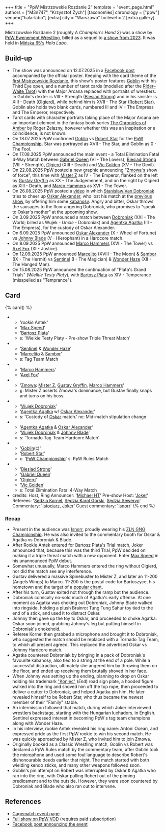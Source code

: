 +++
title = "PpW Mistrzowskie Rozdanie 2"
template = "event_page.html"
authors = ["M3n747", "Krzysztof Zych"]
[taxonomies]
chronology = ["ppw"]
venue=["hala-labo"]
[extra]
city = "Warszawa"
toclevel = 2
[extra.gallery]
+++

Mistrzowskie Rozdanie 2 (roughly _A Champion's Hand 2_) was a show by [PpW Ewenement Wrestling](@/o/ppw.md), billed as a sequel to [a show from 2023](@/e/ppw/2023-05-06-ppw-mistrzowskie-rozdanie.md). It was held in [Mińska&nbsp;65's](@/v/minska-65.md) _Hala Labo_.

## Build-up

* The show was announced on 12.07.2025 in a [Facebook post][mr2] accompanied by the official poster. Keeping with the card theme of the [first Mistrzowskie Rozdanie](@/e/ppw/2023-05-06-ppw-mistrzowskie-rozdanie.md), this show's poster features [Goblin](@/w/goblin.md) with his Third Eye open, and a number of tarot cards (modelled after the [Rider–Waite Tarot][rwt]) with the Major Arcana replaced with portraits of wrestlers.
  In Goblin's dexter is VIII - Strength ([Biesiad Strong](@/w/biesiad.md)) and in his sinister is XIII - Death ([Olgierd](@/w/olgierd.md)), while behind him is XVII - The Star ([Robert Star](@/w/robert-star.md)).
  Goblin also holds two blank cards, numbered III and IV - The Empress and The Emperor, respectively.
* Tarot cards with character portraits taking place of the Major Arcana are an important element in the fantasy book series [The Chronicles of Amber][amber] by Roger Zelazny, however whether this was an inspiration or a coincidence, is not known.
* On 18.07.2025 PpW confirmed [Goblin](@/w/goblin.md) vs [Robert Star](@/w/robert-star.md) for the [PpW Championship](@/c/ppw-championship.md). Star was portrayed as XVII - The Star, and Goblin as 0 - The Fool.
* On 17.08.2025 PpW announced the main event - a Total Elimination Fatal 4-Way Match between [Gabriel Queen](@/w/gabriel-queen.md) (VI - The Lovers), [Biesiad Strong](@/w/biesiad.md) (VIII - Strength), [Olgierd](@/w/olgierd.md) (XIII - Death) and [Vic Golden](@/w/vic-golden.md) (XV - The Devil).
* On 22.08.2025 PpW posted a new graphic announcing "[Zmowa's](@/tt/zmowa.md) show of force", this time with [Mister Z](@/w/mister-z.md) as IV - The Emperor, flanked on the left by [Gustav Gryffin](@/w/gustav-gryffin.md) as XX - The Judgemenent, and on the right by Olgierd as XIII - Death, and [Marco Hammers](@/w/marco-hammers.md) as XVI - The Tower.
* On 26.08.2025 PpW posted a [video][kabanosy-sa-na-podlodze] in which [Stanisław Van Dobroniak](@/w/stanislaw-van-dobroniak.md) tries to cheer up [Oskar Alexander](@/w/oskar-alexander.md), who lost his match at the [previous show](@/e/ppw/2025-08-15-ppw-hardcore-friday-turniej-typeshit.md), by offering him some [kabanosy][kabanosy-sa-na-wikipedii]. Angry and bitter, Oskar throws the sausages to the floor angering Dobroniak, who promises to "speak to Oskar's mother" at the upcoming show.
* On 3.09.2025 PpW announced a match between [Dobroniak](@/w/stanislaw-van-dobroniak.md) (XXI - The World; billed as Wujek - _Uncle_ - Dobroniak) and [Agentka Agatka](@/w/agentka-agatka.md) (III - The Empress), for the custody of Oskar Alexander.
* On 6.09.2025 PpW announced [Oskar Alexander](@/w/oskar-alexander.md) (X - Wheel of Fortune) vs [Johnny Blade](@/w/johnny-blade.md) (V - Hierophant) in a Hardcore match.
* On 8.09.2025 PpW announced [Marco Hammers](@/w/marco-hammers.md) (XVI - The Tower) vs [Axel Fox](@/w/axel-fox.md) (XI - Justice).
* On 12.09.2025 PpW announced [Marcelito](@/w/marcelito.md) (XVIII - The Moon) & [Sambor](@/w/sambor.md) (IX - The Hermit) vs [Sentinel](@/w/sentinel.md) (I - The Magician) & [Wonder Haze](@/w/wonder-haze.md) (XII - The Hanged Man).
* On 15.08.2025 PpW announced the continuation of "Plata's Grand Trials" (_Wielkie Testy Platy_), with [Bartosz Plata](@/w/plata.md) as XIV - Temperance (misspelled as "Temprance").

## Card

{% card() %}
- - '_rookie_ Antek'
  - '[Max Speed](@/w/max-speed.md)'
  - '[Bartosz Plata](@/w/plata.md)'
  - s: 'Wielkie Testy Platy - Pre-show Triple Threat Match'
- - '[Sentinel](@/w/sentinel.md) & [Wonder Haze](@/w/wonder-haze.md)'
  - '[Marcelito](@/w/marcelito.md) & [Sambor](@/w/sambor.md)'
  - s: Tag Team Match
- - '[Marco Hammers](@/w/marco-hammers.md)'
  - '[Axel Fox](@/w/axel-fox.md)'
- - '[Zmowa](@/tt/zmowa.md): [Mister Z](@/w/mister-z.md), [Gustav Gryffin](@/w/gustav-gryffin.md), [Marco Hammers](@/w/marco-hammers.md)'
  - g: Mister Z asserts Zmowa's dominance, but Gustav finally snaps and turns on his boss.
- - '[Wujek Dobroniak](@/w/stanislaw-van-dobroniak.md)'
  - '[Agentka Agatka](@/w/agentka-agatka.md) w/ [Oskar Alexander](@/w/oskar-alexander.md)'
  - s: 'Custody of [Oskar](@/w/oskar-alexander.md) match.'
    nc: Mid-match stipulation change
- - '[Agentka Agatka](@/w/agentka-agatka.md) & [Oskar Alexander](@/w/oskar-alexander.md)'
  - '[Wujek Dobroniak](@/w/stanislaw-van-dobroniak.md) & [Johnny Blade](@/w/johnny-blade.md)'
  - s: 'Tornado Tag-Team Hardcore Match'
- - '[Goblin](@/w/goblin.md)(c)'
  - '[Robert Star](@/w/robert-star.md)'
  - c: '[PpW Championship](@/c/ppw-championship.md)'
    s: PpW Rules Match
- - '[Biesiad Strong](@/w/biesiad.md)'
  - '[Gabriel Queen](@/w/gabriel-queen.md)'
  - '[Olgierd](@/w/olgierd.md)'
  - '[Vic Golden](@/w/vic-golden.md)'
  - s: Total Elimination Fatal 4-Way Match
- credits:
    Host, Ring Announcer: '[Michael HT](@/w/michael-ht.md)'
    Pre-show Host: '[Joker](@/w/joker.md)'
    Referees: '[Sędzia Kornel](@/w/sedzia-kornel.md), [Sędzia Karol Górski](@/w/madman-charlie.md), [Sędzia Seweryn](@/w/sedzia-seweryn.md)'
    Commentary: '[Istociarz](@/w/istociarz.md), [Joker](@/w/joker.md)'
    Guest commentary: '[Isnorr](@/w/isnorr.md)'
{% end %}

### Recap

* Present in the audience was [Isnorr](@/w/isnorr.md), proudly wearing his [ZLN GNG Championship](@/tt/zieloni.md#trivia). He was also invited to the commentary booth for Oskar & Agatka vs Dobroniak & Blade.
* After Rookie Antek entered for Bartosz Plata's Trial match, Joker announced that, because this was the third Trial, PpW decided on making it a triple threat match with a new opponent.
  Enter [Max Speed](@/w/max-speed.md) in his unannounced PpW debut.
* Somewhat unusually, Marco Hammers entered the ring without Olgierd, nor did the match see any interference.
* Gustav delivered a massive Spinebuster to Mister Z, and later an 11-200 (Angels Wings) to Marco. 11-200 is the postal code for Bartoszyce, his hometown and the target of a [popular chant](@/a/polish-wrestling-chants.md#wrestler-specific).
* After his turn, Gustav exited not through the ramp but the audience.
* Dobroniak comically no-sold much of Agatka's early offense. At one moment as Agatka was choking out Dobroniak, Johnny Blade walked into ringside, holding a plush Brainrot Tung Tung Sahur toy tied to the end of a stick, and used it to distract Oskar.
* Johnny then gave up the toy to Oskar, and proceeded to choke Agatka. Oskar soon joined, grabbing Johnny's leg but putting himself in Dobroniak's chokehold.
* Referee Kornel then grabbed a microphone and brought it to Dobroniak, who suggested the match should be replaced with a Tornado Tag Team, to which all present agreed. This replaced the advertised Oskar vs Johnny Hardcore match.
* Agatka countered Dobroniak by bringing in a pack of Dobroniak's favourite kabanosy, also tied to a string at the end of a pole. While a successful distraction, ultimately she angered him by throwing them on the floor, and ended up receiving them brutally shoved in her face.
* When Johnny was setting up the ending, planning to drop on Oskar holding his trademark ["Koniec"][koniec] (_End_) road sign plate, a hooded figure walked into the ring and shoved him off the top rope, then proceeded to deliver a cutter to Dobroniak, and helped Agatka pin him. He later revealed himself to be Robert Star, who thus became the newest member of their "Family" stable.
* An intermission followed that match, during which Joker interviewed wrestlers backstage, starting with the Hungarian luchadors, in English. Sentinel expressed interest in becoming PpW's tag team champions along with Wonder Haze.
* In his interview, rookie Antek revealed his ring name: Antoni Ocean, and expressed pride as the first PpW rookie to win his second match. He was quickly approached by Mister Z, who invited him to join Zmowa.
* Originally booked as a Classic Wrestling match, Goblin vs Robert was declared a PpW Rules match by the commentary team, after Goblin took the microphone and used some foul language to describe Robert's dishonourable deeds earlier that night. The match started with both wielding kendo sticks, and many other weapons followed soon.
* Goblin's pin attempt on Robert was interrupted by Oskar & Agatka who ran into the ring, with Oskar pulling Robert out of the pinning predicament and to the outside. However, they were soon countered by Dobroniak and Blade who also ran out to intervene.

## References

* [Cagematch event page](https://www.cagematch.net/?id=1&nr=429937)
* [Full show on PpW VOD](https://ppw-ewenementpl.vhx.tv/ppw-full-shows-dvd-version/season:3/videos/ppw-mistrzowskie-rozdanie-2-20-09-25-09-20-2025-21-09-41) (requires paid subscription)
* [Facebook post announcing the event][mr2]

[mr2]: https://www.facebook.com/OficjalnePPW/posts/pfbid0taRW9fXjs7ofV4zixySEMYGQ9VfZZXPdemaSjGDpAWzoPNFjnqpo7J7WzS84B4mTl
[rwt]: https://en.wikipedia.org/wiki/Rider%E2%80%93Waite_Tarot
[amber]: https://en.wikipedia.org/wiki/The_Chronicles_of_Amber
[kabanosy-sa-na-podlodze]: https://www.facebook.com/reel/1019415226812638
[kabanosy-sa-na-wikipedii]: https://en.wikipedia.org/wiki/Kabanos
[koniec]: https://en.wikipedia.org/wiki/Road_signs_in_Poland#Complementary_plates
